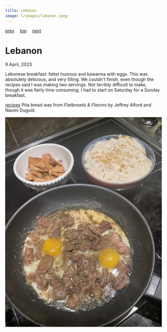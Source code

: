 ```yaml
---
title: Lebanon
image: l/images/lebanon.jpeg
---
```

[prev](latvia.md)&emsp;
[top](../index.md)&emsp;
[next](lesotho.md)
# Lebanon
9 April, 2023

Lebonese breakfast: fattet humous and kawarma with eggs. This was
absolutely delicious, and very filling. We couldn't finish, even
though the recipes said I was making two servings. Not terribly
difficult to make, though it was fairly time consuming; I had to start
on Saturday for a Sunday breakfast.

[recipes](https://www.vivarecipes.com/videos/breakfast/4-amazing-lebanese-breakfast-dishes/)
Pita bread was from _Flatbreads &amp; Flavors_ by Jeffrey Alford and Naomi Duguid.

![breakfast](images/lebanon.jpeg)
